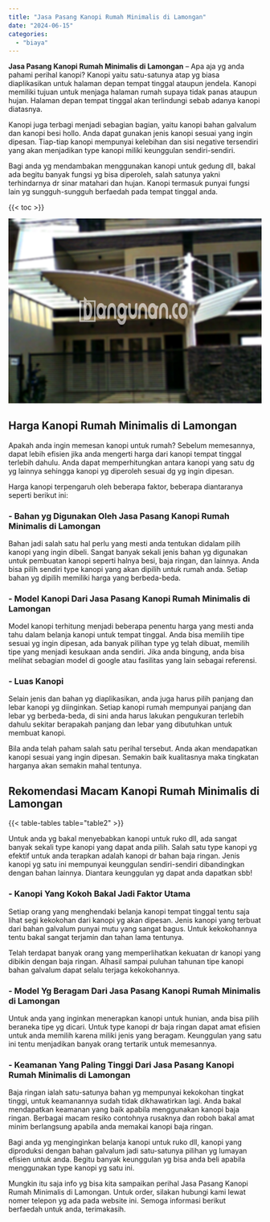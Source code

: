 ```yaml
---
title: "Jasa Pasang Kanopi Rumah Minimalis di Lamongan"
date: "2024-06-15"
categories: 
  - "biaya"
---
```


**Jasa Pasang Kanopi Rumah Minimalis di Lamongan** – Apa aja yg anda pahami perihal kanopi? Kanopi yaitu satu-satunya atap yg biasa diaplikasikan untuk halaman depan tempat tinggal ataupun jendela. Kanopi memiliki tujuan untuk menjaga halaman rumah supaya tidak panas ataupun hujan. Halaman depan tempat tinggal akan terlindungi sebab adanya kanopi diatasnya.

Kanopi juga terbagi menjadi sebagian bagian, yaitu kanopi bahan galvalum dan kanopi besi hollo. Anda dapat gunakan jenis kanopi sesuai yang ingin dipesan. Tiap-tiap kanopi mempunyai kelebihan dan sisi negative tersendiri yang akan menjadikan type kanopi miliki keunggulan sendiri-sendiri.

Bagi anda yg mendambakan menggunakan kanopi untuk gedung dll, bakal ada begitu banyak fungsi yg bisa diperoleh, salah satunya yakni terhindarnya dr sinar matahari dan hujan. Kanopi termasuk punyai fungsi lain yg sungguh-sungguh berfaedah pada tempat tinggal anda.

{{< toc >}}

![Jasa Pasang Kanopi Rumah Minimalis di Lamongan](/images/harga-kanopi-minimalis-03.png)

## Harga Kanopi Rumah Minimalis di Lamongan

Apakah anda ingin memesan kanopi untuk rumah? Sebelum memesannya, dapat lebih efisien jika anda mengerti harga dari kanopi tempat tinggal terlebih dahulu. Anda dapat memperhitungkan antara kanopi yang satu dg yg lainnya sehingga kanopi yg diperoleh sesuai dg yg ingin dipesan.

Harga kanopi terpengaruh oleh beberapa faktor, beberapa diantaranya seperti berikut ini:

### \- Bahan yg Digunakan Oleh Jasa Pasang Kanopi Rumah Minimalis di Lamongan

Bahan jadi salah satu hal perlu yang mesti anda tentukan didalam pilih kanopi yang ingin dibeli. Sangat banyak sekali jenis bahan yg digunakan untuk pembuatan kanopi seperti halnya besi, baja ringan, dan lainnya. Anda bisa pilih sendiri type kanopi yang akan dipilih untuk rumah anda. Setiap bahan yg dipilih memiliki harga yang berbeda-beda.

### \- Model Kanopi Dari Jasa Pasang Kanopi Rumah Minimalis di Lamongan

Model kanopi terhitung menjadi beberapa penentu harga yang mesti anda tahu dalam belanja kanopi untuk tempat tinggal. Anda bisa memilih tipe sesuai yg ingin dipesan, ada banyak pilihan type yg telah dibuat, memilih tipe yang menjadi kesukaan anda sendiri. Jika anda bingung, anda bisa melihat sebagian model di google atau fasilitas yang lain sebagai referensi.

### \- Luas Kanopi

Selain jenis dan bahan yg diaplikasikan, anda juga harus pilih panjang dan lebar kanopi yg diinginkan. Setiap kanopi rumah mempunyai panjang dan lebar yg berbeda-beda, di sini anda harus lakukan pengukuran terlebih dahulu sekitar berapakah panjang dan lebar yang dibutuhkan untuk membuat kanopi.

Bila anda telah paham salah satu perihal tersebut. Anda akan mendapatkan kanopi sesuai yang ingin dipesan. Semakin baik kualitasnya maka tingkatan harganya akan semakin mahal tentunya.

## Rekomendasi Macam Kanopi Rumah Minimalis di Lamongan

{{< table-tables table="table2" >}}

Untuk anda yg bakal menyebabkan kanopi untuk ruko dll, ada sangat banyak sekali type kanopi yang dapat anda pilih. Salah satu type kanopi yg efektif untuk anda terapkan adalah kanopi dr bahan baja ringan. Jenis kanopi yg satu ini mempunyai keunggulan sendiri-sendiri dibandingkan dengan bahan lainnya. Diantara keunggulan yg dapat anda dapatkan sbb!

### \- Kanopi Yang Kokoh Bakal Jadi Faktor Utama

Setiap orang yang menghendaki belanja kanopi tempat tinggal tentu saja lihat segi kekokohan dari kanopi yg akan dipesan. Jenis kanopi yang terbuat dari bahan galvalum punyai mutu yang sangat bagus. Untuk kekokohannya tentu bakal sangat terjamin dan tahan lama tentunya.

Telah terdapat banyak orang yang memperlihatkan kekuatan dr kanopi yang dibikin dengan baja ringan. Alhasil sampai puluhan tahunan tipe kanopi bahan galvalum dapat selalu terjaga kekokohannya.

### \- Model Yg Beragam Dari Jasa Pasang Kanopi Rumah Minimalis di Lamongan

Untuk anda yang inginkan menerapkan kanopi untuk hunian, anda bisa pilih beraneka tipe yg dicari. Untuk type kanopi dr baja ringan dapat amat efisien untuk anda memilih karena miliki jenis yang beragam. Keunggulan yang satu ini tentu menjadikan banyak orang tertarik untuk memesannya.

### \- Keamanan Yang Paling Tinggi Dari Jasa Pasang Kanopi Rumah Minimalis di Lamongan

Baja ringan ialah satu-satunya bahan yg mempunyai kekokohan tingkat tinggi, untuk keamanannya sudah tidak dikhawatirkan lagi. Anda bakal mendapatkan keamanan yang baik apabila menggunakan kanopi baja ringan. Berbagai macam resiko contohnya rusaknya dan roboh bakal amat minim berlangsung apabila anda memakai kanopi baja ringan.

Bagi anda yg menginginkan belanja kanopi untuk ruko dll, kanopi yang diproduksi dengan bahan galvalum jadi satu-satunya pilihan yg lumayan efisien untuk anda. Begitu banyak keunggulan yg bisa anda beli apabila menggunakan type kanopi yg satu ini.

Mungkin itu saja info yg bisa kita sampaikan perihal Jasa Pasang Kanopi Rumah Minimalis di Lamongan. Untuk order, silakan hubungi kami lewat nomer telepon yg ada pada website ini. Semoga informasi berikut berfaedah untuk anda, terimakasih.
